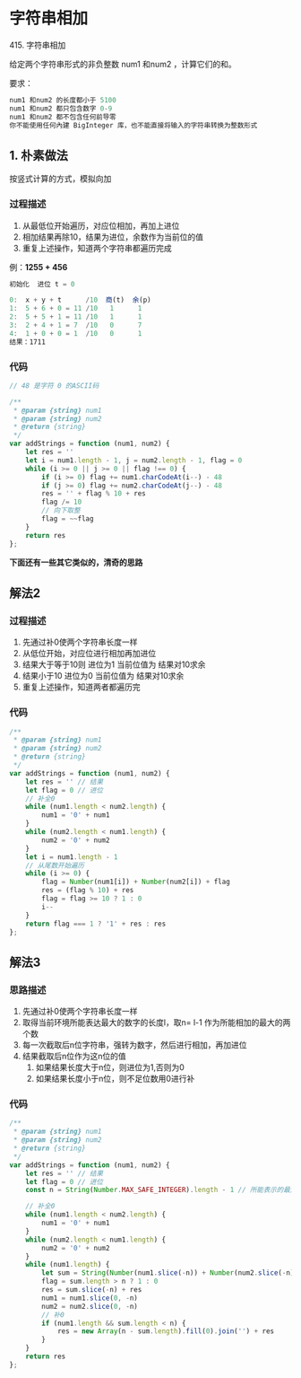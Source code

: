 # 字符串相加

<leetcode href="https://leetcode-cn.com/problems/add-strings/">415. 字符串相加</leetcode>

给定两个字符串形式的非负整数 num1 和num2 ，计算它们的和。

要求：
```js
num1 和num2 的长度都小于 5100
num1 和num2 都只包含数字 0-9
num1 和num2 都不包含任何前导零
你不能使用任何內建 BigInteger 库，也不能直接将输入的字符串转换为整数形式
```
## 1. 朴素做法
按竖式计算的方式，模拟向加
### 过程描述
1. 从最低位开始遍历，对应位相加，再加上进位
2. 相加结果再除10，结果为进位，余数作为当前位的值
3. 重复上述操作，知道两个字符串都遍历完成

例：**1255 + 456**
```js
初始化  进位 t = 0

0:  x + y + t      /10  商(t)  余(p)
1:  5 + 6 + 0 = 11 /10   1      1   
2:  5 + 5 + 1 = 11 /10   1      1   
3:  2 + 4 + 1 = 7  /10   0      7   
4:  1 + 0 + 0 = 1  /10   0      1   
结果：1711
```
### 代码
```js
// 48 是字符 0 的ASCII码

/**
 * @param {string} num1
 * @param {string} num2
 * @return {string}
 */
var addStrings = function (num1, num2) {
    let res = ''
    let i = num1.length - 1, j = num2.length - 1, flag = 0
    while (i >= 0 || j >= 0 || flag !== 0) {
        if (i >= 0) flag += num1.charCodeAt(i--) - 48
        if (j >= 0) flag += num2.charCodeAt(j--) - 48
        res = '' + flag % 10 + res
        flag /= 10
        // 向下取整
        flag = ~~flag
    }
    return res
};
```

**下面还有一些其它类似的，清奇的思路**

## 解法2
### 过程描述
1. 先通过补0使两个字符串长度一样
2. 从低位开始，对应位进行相加再加进位
3. 结果大于等于10则 进位为1 当前位值为 结果对10求余
4. 结果小于10 进位为0 当前位值为 结果对10求余
5. 重复上述操作，知道两者都遍历完

### 代码
```js
/**
 * @param {string} num1
 * @param {string} num2
 * @return {string}
 */
var addStrings = function (num1, num2) {
    let res = '' // 结果
    let flag = 0 // 进位
    // 补全0
    while (num1.length < num2.length) {
        num1 = '0' + num1
    }
    while (num2.length < num1.length) {
        num2 = '0' + num2
    }
    let i = num1.length - 1
    // 从尾数开始遍历
    while (i >= 0) {
        flag = Number(num1[i]) + Number(num2[i]) + flag
        res = (flag % 10) + res
        flag = flag >= 10 ? 1 : 0
        i--
    }
    return flag === 1 ? '1' + res : res
};
```

## 解法3
### 思路描述
1. 先通过补0使两个字符串长度一样
2. 取得当前环境所能表达最大的数字的长度l，取n= l-1 作为所能相加的最大的两个数
3. 每一次截取后n位字符串，强转为数字，然后进行相加，再加进位
4. 结果截取后n位作为这n位的值
   1. 如果结果长度大于n位，则进位为1,否则为0
   2. 如果结果长度小于n位，则不足位数用0进行补
### 代码
```js
/**
 * @param {string} num1
 * @param {string} num2
 * @return {string}
 */
var addStrings = function (num1, num2) {
    let res = '' // 结果
    let flag = 0 // 进位
    const n = String(Number.MAX_SAFE_INTEGER).length - 1 // 所能表示的最大位数 -1

    // 补全0
    while (num1.length < num2.length) {
        num1 = '0' + num1
    }
    while (num2.length < num1.length) {
        num2 = '0' + num2
    }
    while (num1.length) {
        let sum = String(Number(num1.slice(-n)) + Number(num2.slice(-n)) + flag)
        flag = sum.length > n ? 1 : 0
        res = sum.slice(-n) + res
        num1 = num1.slice(0, -n)
        num2 = num2.slice(0, -n)
        // 补0
        if (num1.length && sum.length < n) {
            res = new Array(n - sum.length).fill(0).join('') + res
        }
    }
    return res
};
```
<comment/>
<tongji/>